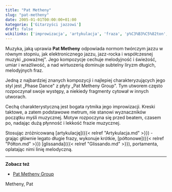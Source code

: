 ```yaml
---
title: "Pat Metheny"
slug: "pat-metheny"
date: 2005-01-01T00:00:00+01:00
kategorie: ['Gitarzyści jazzowi']
draft: false
wikilinks: ['improwizacja', 'artykulacja', 'fraza', 'p%C3%B3%C5%82ton', 'glissando', 'portamento', 'linia_melodyczna']
---
```

Muzyka, jaką uprawia **Pat Metheny** odpowiada nor­mom twórczym jazzu w
równym stopniu, jak elektronicznego jazzu, jazz-rocka i współczesnej
muzyki „poważnej". Jego kompozycje cechuje melodyjność i świeżość, umiar
i wrażliwość, a nad wirtuozerią dominu­je subtelny liryzm długich,
melodyjnych fraz.

Jedną z najbardziej znanych kompozycji i najlepiej charakteryzujących
jego styl jest „Phase Dance" z płyty „Pat Metheny Group". Tym utworem
często rozpoczynał swoje występy, a niekiedy fragmenty cytował w innych
utworach.

Cechą charakterystyczną jest bogata rytmika jego
improwizacji<!-- link nie odnosił się do niczego -->. Kreski taktowe, a zatem
podstawowe metrum, nie stanowi wyznaczników początku myśli muzycznej.
Motyw rozpoczyna się przed beatem, czasem po, nadając dużą płynność i
lekkość frazie muzycznej.

Stosując zróżnicowaną [artykulację]({{< relref "Artykulacja.md" >}}) - grając
głównie legato długie frazy<!-- link nie odnosił się do niczego -->, wykonuje krótkie,
[półtonowe]({{< relref "Półton.md" >}}) [glissanda]({{< relref "Glissando.md" >}}),
portamenta<!-- link nie odnosił się do niczego -->, oplatając nimi linię
melodyczną<!-- link nie odnosił się do niczego -->.

-----

**Zobacz też**

  - [Pat Metheny Group](http://www.patmethenygroup.com)

Metheny, Pat<!-- link nie odnosił się do niczego -->